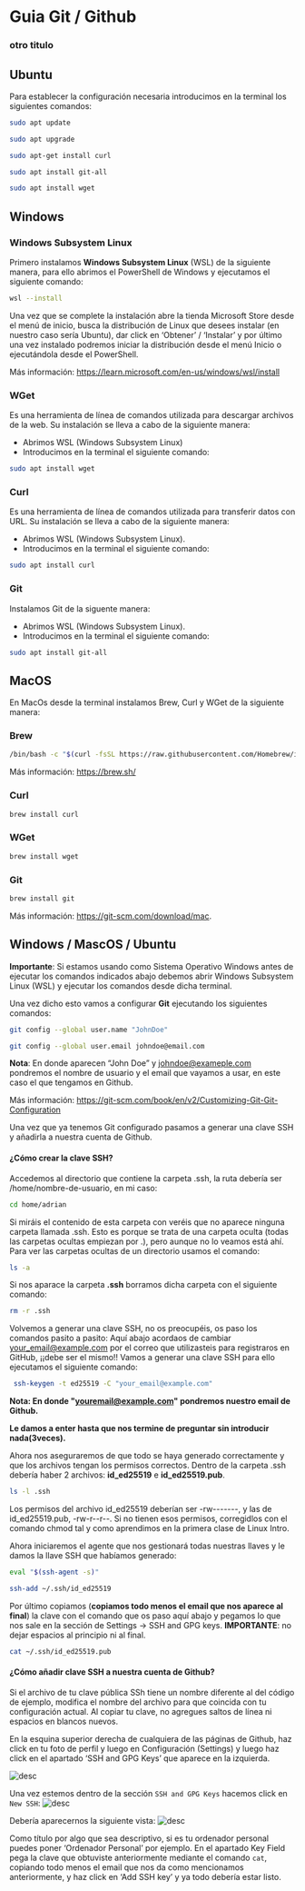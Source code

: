 # Guia Git / Github
### otro titulo
## Ubuntu

Para establecer la configuración necesaria introducimos en la terminal los siguientes comandos:

```bash
sudo apt update
```

```bash
sudo apt upgrade
```

```bash
sudo apt-get install curl
```

```bash
sudo apt install git-all
```

```bash
sudo apt install wget
```


## Windows


### Windows Subsystem Linux
Primero instalamos **Windows Subsystem Linux** (WSL) de la siguiente manera, para ello abrimos el PowerShell de Windows y ejecutamos el siguiente comando:

```bash
wsl --install
```

Una vez que se complete la instalación abre la tienda Microsoft Store desde el menú de inicio, busca la distribución de Linux que desees instalar (en nuestro caso sería Ubuntu), dar click en ‘Obtener’ / ‘Instalar’ y por último una vez instalado podremos iniciar la distribución desde el menú Inicio o ejecutándola desde el PowerShell.


Más información: https://learn.microsoft.com/en-us/windows/wsl/install


### WGet
Es una herramienta de línea de comandos utilizada para descargar archivos de la web. Su instalación se lleva a cabo de la siguiente manera:
- Abrimos WSL (Windows Subsystem Linux)
- Introducimos en la terminal el siguiente comando:
```bash
sudo apt install wget
```

### Curl
Es una herramienta de línea de comandos utilizada para transferir datos con URL. Su instalación se lleva a cabo de la siguiente manera:

- Abrimos WSL (Windows Subsystem Linux).
- Introducimos en la terminal el siguiente comando: 

```bash
sudo apt install curl
```

### Git
Instalamos Git de la siguente manera:
- Abrimos WSL (Windows Subsystem Linux).
- Introducimos en la terminal el siguiente comando: 

```bash
sudo apt install git-all
```


## MacOS
En MacOs desde la terminal instalamos Brew, Curl y WGet de la siguiente manera: 

### Brew
```bash
/bin/bash -c "$(curl -fsSL https://raw.githubusercontent.com/Homebrew/install/HEAD/install.sh)"
```
Más información: https://brew.sh/

### Curl

```bash
brew install curl
```

### WGet

```bash
brew install wget
```

### Git

```bash
brew install git
```
Más información: https://git-scm.com/download/mac.

## Windows / MascOS / Ubuntu
**Importante**: Si estamos usando como Sistema Operativo Windows antes de ejecutar los comandos indicados abajo debemos abrir Windows Subsystem Linux (WSL) y ejecutar los comandos desde dicha terminal.

Una vez dicho esto vamos a configurar **Git** ejecutando los siguientes comandos:

```bash
git config --global user.name "JohnDoe"
```

```bash
git config --global user.email johndoe@email.com
```

**Nota**: En donde aparecen “John Doe” y johndoe@exameple.com pondremos el nombre de usuario y el email que vayamos a usar, en este caso el que tengamos en Github.

Más información: https://git-scm.com/book/en/v2/Customizing-Git-Git-Configuration


Una vez que ya tenemos Git configurado pasamos a generar una clave SSH y añadirla a nuestra cuenta de Github.

#### ¿Cómo crear la clave SSH?
Accedemos al directorio que contiene la carpeta .ssh, la ruta debería ser /home/nombre-de-usuario, en mi caso:

```bash
cd home/adrian
```

Si miráis el contenido de esta carpeta con veréis que no aparece ninguna carpeta llamada .ssh. Esto es porque se trata de una carpeta oculta (todas las carpetas ocultas empiezan por .), pero aunque no lo veamos está ahí. Para ver las carpetas ocultas de un directorio usamos el comando:

```bash
ls -a
```
Si nos aparace la carpeta **.ssh** borramos dicha carpeta con el siguiente comando:

```bash
rm -r .ssh
```
Volvemos a generar una clave SSH, no os preocupéis, os paso los comandos pasito a pasito:
Aquí abajo acordaos de cambiar your_email@example.com por el correo que utilizasteis para registraros en GitHub, ¡¡debe ser el mismo!! 
Vamos a generar una clave SSH para ello ejecutamos el siguiente comando:
```bash
 ssh-keygen -t ed25519 -C "your_email@example.com"
```

**Nota: En donde "youremail@example.com" pondremos nuestro email de Github.**

**Le damos a enter hasta que nos termine de preguntar sin introducir nada(3veces).**

Ahora nos aseguraremos de que todo se haya generado correctamente y que los archivos tengan los permisos correctos. 
Dentro de la carpeta .ssh debería haber 2 archivos: **id_ed25519** e **id_ed25519.pub**.

```bash
ls -l .ssh
```

Los permisos del archivo id_ed25519 deberían ser -rw-------, y las de id_ed25519.pub, -rw-r--r--. Si no tienen esos permisos, corregidlos con el comando chmod tal y como aprendimos en la primera clase de Linux Intro. 

Ahora iniciaremos el agente que nos gestionará todas nuestras llaves y le damos la llave SSH que habíamos generado: 

```bash
eval "$(ssh-agent -s)" 
```
```bash
ssh-add ~/.ssh/id_ed25519
```

Por último copiamos (**copiamos todo menos el email que nos aparece al final**) la clave con el comando que os paso aquí abajo y pegamos lo que nos sale en la sección de Settings -> SSH and GPG keys. **IMPORTANTE**: no dejar espacios al principio ni al final.

```bash
cat ~/.ssh/id_ed25519.pub
```
#### ¿Cómo añadir clave SSH a nuestra cuenta de Github?

Si el archivo de tu clave pública SSh tiene un nombre diferente al del código de ejemplo, modifica el nombre del archivo para que coincida con tu configuración actual. Al copiar tu clave, no agregues saltos de línea ni espacios en blancos nuevos.

En la esquina superior derecha de cualquiera de las páginas de Github, haz click en tu foto de perfil y luego en Configuración (Settings) y luego haz click en el apartado ‘SSH and GPG Keys’ que aparece en la izquierda.

![desc](https://res.cloudinary.com/mypath/image/upload/v1673485751/mypath-assets/222aa250-7588-49b8-af68-f6441bcd2bc7/userbar-account-settings_a6gbnw.png)

Una vez estemos dentro de la sección `SSH and GPG Keys` hacemos click en `New SSH`:
![desc](https://res.cloudinary.com/mypath/image/upload/v1673485808/mypath-assets/222aa250-7588-49b8-af68-f6441bcd2bc7/ssh-add-ssh-key-with-auth_jkzvoq.png)

Debería aparecernos la siguiente vista:
![desc](https://res.cloudinary.com/mypath/image/upload/v1673485974/mypath-assets/222aa250-7588-49b8-af68-f6441bcd2bc7/ssh-key-paste-with-type_bdudom.png)

Como título por algo que sea descriptivo, si es tu ordenador personal puedes poner ‘Ordenador Personal’ por ejemplo.
En el apartado Key Field pega la clave que obtuviste anteriormente mediante el comando `cat`, copiando todo menos el email que nos da como mencionamos anteriormente, y haz click en ‘Add SSH key’ y ya todo debería estar listo.














